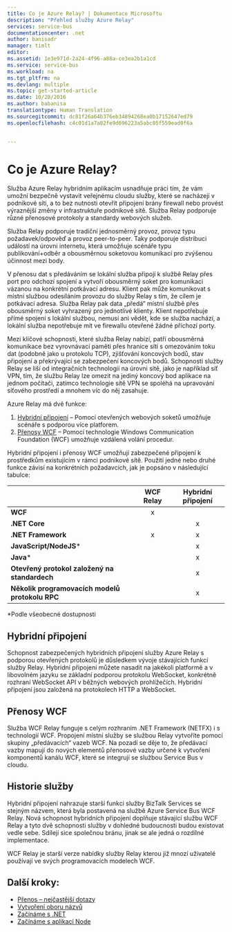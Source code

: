 ```yaml
---
title: Co je Azure Relay? | Dokumentace Microsoftu
description: "Přehled služby Azure Relay"
services: service-bus
documentationcenter: .net
author: banisadr
manager: timlt
editor: 
ms.assetid: 1e3e971d-2a24-4f96-a88a-ce3ea2b1a1cd
ms.service: service-bus
ms.workload: na
ms.tgt_pltfrm: na
ms.devlang: multiple
ms.topic: get-started-article
ms.date: 10/28/2016
ms.author: babanisa
translationtype: Human Translation
ms.sourcegitcommit: dc81f26a64b376eb34894268ea0b17152647ed79
ms.openlocfilehash: c4c01d1a7a82fe9d696223a5abc05f559ead0f6a


---
```

# <a name="what-is-azure-relay"></a>Co je Azure Relay?
Služba Azure Relay hybridním aplikacím usnadňuje práci tím, že vám umožní bezpečně vystavit veřejnému cloudu služby, které se nacházejí v podnikové síti, a to bez nutnosti otevřít připojení brány firewall nebo provést výraznější změny v infrastruktuře podnikové sítě. Služba Relay podporuje různé přenosové protokoly a standardy webových služeb.

Služba Relay podporuje tradiční jednosměrný provoz, provoz typu požadavek/odpověď a provoz peer-to-peer. Taky podporuje distribuci událostí na úrovni internetu, která umožňuje scénáře typu publikování+odběr a obousměrnou soketovou komunikací pro zvýšenou účinnost mezi body. 

V přenosu dat s předáváním se lokální služba připojí k službě Relay přes port pro odchozí spojení a vytvoří obousměrný soket pro komunikaci vázanou na konkrétní potkávací adresu. Klient pak může komunikovat s místní službou odesíláním provozu do služby Relay s tím, že cílem je potkávací adresa. Služba Relay pak data „předá“ místní službě přes obousměrný soket vyhrazený pro jednotlivé klienty. Klient nepotřebuje přímé spojení s lokální službou, nemusí ani vědět, kde se služba nachází, a lokální služba nepotřebuje mít ve firewallu otevřené žádné příchozí porty.

Mezi klíčové schopnosti, které služba Relay nabízí, patří obousměrná komunikace bez vyrovnávací paměti přes hranice sítí s omezováním toku dat (podobně jako u protokolu TCP), zjišťování koncových bodů, stav připojení a překrývající se zabezpečení koncových bodů. Schopnosti služby Relay se liší od integračních technologií na úrovni sítě, jako je například síť VPN, tím, že službu Relay lze omezit na jediný koncový bod aplikace na jednom počítači, zatímco technologie sítě VPN se spoléhá na upravování síťového prostředí a mnohem víc do něj zasahuje.

Azure Relay má dvě funkce:

1. [Hybridní připojení](#hybrid-connections) – Pomocí otevřených webových soketů umožňuje scénáře s podporou více platforem.
2. [Přenosy WCF](#wcf-relays) – Pomocí technologie Windows Communication Foundation (WCF) umožňuje vzdálená volání procedur.

Hybridní připojení i přenosy WCF umožňují zabezpečené připojení k prostředkům existujícím v rámci podnikové sítě. Použití jedné nebo druhé funkce závisí na konkrétních požadavcích, jak je popsáno v následující tabulce:

|  | WCF Relay | Hybridní připojení |
| --- |:---:|:---:|
| **WCF** |x | |
| **.NET Core** | |x |
| **.NET Framework** |x |x |
| **JavaScript/NodeJS*** | |x |
| **Java*** | |x |
| **Otevřený protokol založený na standardech** | |x |
| **Několik programovacích modelů protokolu RPC** | |x |

*Podle všeobecné dostupnosti

## <a name="hybrid-connections"></a>Hybridní připojení
Schopnost zabezpečených hybridních připojení služby Azure Relay s podporou otevřených protokolů je důsledkem vývoje stávajících funkcí služby Relay. Hybridní připojení můžete nasadit na jakékoli platformě a v libovolném jazyku se základní podporou protokolu WebSocket, konkrétně rozhraní WebSocket API v běžných webových prohlížečích. Hybridní připojení jsou založená na protokolech HTTP a WebSocket.

## <a name="wcf-relays"></a>Přenosy WCF
Služba WCF Relay funguje s celým rozhraním .NET Framework (NETFX) i s technologií WCF. Propojení místní služby se službou Relay vytvoříte pomocí skupiny „předávacích“ vazeb WCF. Na pozadí se děje to, že předávací vazby mapují do nových elementů přenosové vazby určené k vytvoření komponentů kanálu WCF, které se integrují se službou Service Bus v cloudu.

## <a name="service-history"></a>Historie služby
Hybridní připojení nahrazuje starší funkci služby BizTalk Services se stejným názvem, která byla postavená na službě Azure Service Bus WCF Relay. Nová schopnost hybridních připojení doplňuje stávající službu WCF Relay a tyto dvě schopnosti služby v dohledné budoucnosti budou existovat vedle sebe. Sdílejí sice společnou bránu, jinak se ale jedná o rozdílné implementace.

WCF Relay je starší verze nabídky služby Relay kterou již mnozí uživatelé používají ve svých programovacích modelech WCF.

## <a name="next-steps"></a>Další kroky:
* [Přenos – nejčastější dotazy](relay-faq.md)
* [Vytvoření oboru názvů](relay-create-namespace-portal.md)
* [Začínáme s .NET](relay-hybrid-connections-dotnet-get-started.md)
* [Začínáme s aplikací Node](relay-hybrid-connections-node-get-started.md)




<!--HONumber=Nov16_HO2-->


